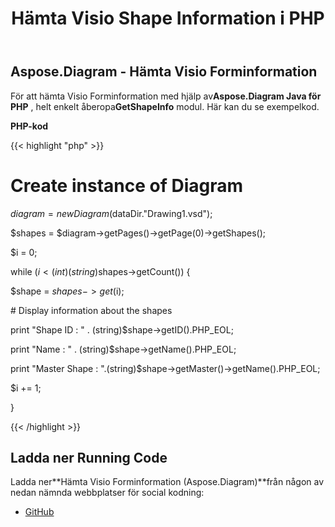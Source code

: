 ﻿---
title: Hämta Visio Shape Information i PHP
type: docs
weight: 70
url: /sv/java/retrieve-visio-shape-information-in-php/
---
## **Aspose.Diagram - Hämta Visio Forminformation**
 För att hämta Visio Forminformation med hjälp av**Aspose.Diagram Java för PHP** , helt enkelt åberopa**GetShapeInfo** modul. Här kan du se exempelkod.

**PHP-kod**

{{< highlight "php" >}}

 # Create instance of Diagram

$diagram = new Diagram($dataDir."Drawing1.vsd");

$shapes = $diagram->getPages()->getPage(0)->getShapes();

$i = 0;

while ($i<(int)(string)$shapes->getCount()) {

$shape = $shapes->get($i);

\# Display information about the shapes

print "Shape ID : " . (string)$shape->getID().PHP_EOL;

print "Name : " . (string)$shape->getName().PHP_EOL;

print "Master Shape : ".(string)$shape->getMaster()->getName().PHP_EOL;

$i += 1;

}

{{< /highlight >}}
## **Ladda ner Running Code**
 Ladda ner**Hämta Visio Forminformation (Aspose.Diagram)**från någon av nedan nämnda webbplatser för social kodning:

- [GitHub](https://github.com/asposediagram/Aspose.Diagram-for-Java/blob/master/Plugins/Aspose_Diagram_Java_for_PHP/src/aspose/diagram/WorkingwithShapes/GetShapeInfo.php)

